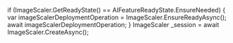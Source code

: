 if (ImageScaler.GetReadyState() == AIFeatureReadyState.EnsureNeeded)
{
    var imageScalerDeploymentOperation = ImageScaler.EnsureReadyAsync();
    await imageScalerDeploymentOperation;
}
ImageScaler _session = await ImageScaler.CreateAsync();
